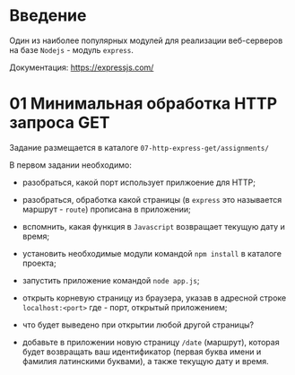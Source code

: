 # Введение


Один из наиболее популярных модулей для реализации веб-серверов на базе `Nodejs` - 
модуль `express`.

Документация: https://expressjs.com/



# 01 Минимальная обработка HTTP запроса GET
                              

Задание размещается в каталоге `07-http-express-get/assignments/`                              

В первом задании необходимо:

- разобраться, какой порт использует прилжоение для HTTP;

- разобраться, обработка какой страницы (в `express` это называется маршрут - `route`) прописана в приложении;

- вспомнить, какая функция в `Javascript` возвращает текущую дату и время;


- установить необходимые модули командой `npm install` в каталоге проекта;

- запустить приложение командой  `node app.js`;

- открыть корневую страницу из браузера, указав в адресной строке `localhost:<port>` где <port> - порт, открытый приложением;

- что будет выведено при открытии любой другой страницы?

- добавьте в приложении новую страницу `/date` (маршрут), которая будет возвращать ваш идентификатор (первая буква имени и фамилия латинскими буквами), а также текущую дату и время. 

